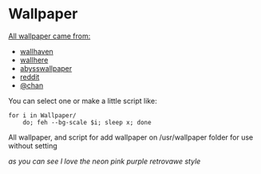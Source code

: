 # Wallpaper

<u>All wallpaper came from:</u>
-	[wallhaven](https://wallhaven.cc)
-	[wallhere](https://wallhere.com)
-	[abysswallpaper](https://wal.alphacoders.com)
-	[reddit](https://reddit.com/r/wallpaper)
-	[@chan](https://4chan.org/w/)

You can select one or make a little script like:
``` shell
for i in Wallpaper/
	do; feh --bg-scale $i; sleep x; done
```

All wallpaper, and script for add wallpaper on /usr/wallpaper folder for use without setting 

*as you can see I love the neon pink purple retrovawe style*